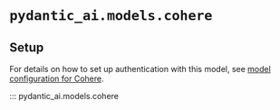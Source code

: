 # `pydantic_ai.models.cohere`

## Setup

For details on how to set up authentication with this model, see [model configuration for Cohere](../../models.md#cohere).

::: pydantic_ai.models.cohere

